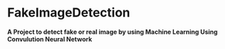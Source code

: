 # FakeImageDetection
<b>A Project to detect fake or real image by using Machine Learning Using Convulution Neural Network</b>
